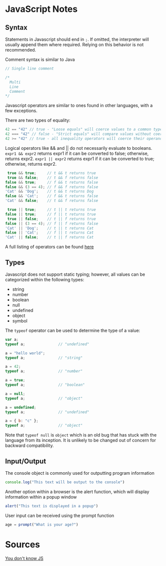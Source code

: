 # JavaScript Notes

## Syntax

Statements in Javascript should end in `;`. If omitted, the interpreter will usually append them where required. Relying on this behavior is not recommended.

Comment syntax is similar to Java
```js
// Single line comment

/* 
  Multi
  Line
  Comment
*/
```

Javascript operators are similar to ones found in other languages, with a few exceptions.

There are two types of equality:
```js
42 == "42" // true - "Loose equals" will coerce values to a common type before comparing them
42 === "42" // false - "Strict equals" will compare values without coercion
42 >= "42" // true - all inequality operators will coerce their operands
```

Logical operators like && and || do not necessarily evaluate to booleans. `expr1 && expr2` returns expr1 if it can be converted to false; otherwise, returns expr2. `expr1 || expr2` returns expr1 if it can be converted to true; otherwise, returns expr2.

```js
 true && true;     // t && t returns true
 true && false;    // t && f returns false
false && true;     // f && t returns false
false && (3 == 4); // f && f returns false
'Cat' && 'Dog';    // t && t returns Dog
false && 'Cat';    // f && t returns false
'Cat' && false;    // t && f returns false

 true || true;     // t || t returns true
false || true;     // f || t returns true
 true || false;    // t || f returns true
false || (3 == 4); // f || f returns false
'Cat' || 'Dog';    // t || t returns Cat
false || 'Cat';    // f || t returns Cat
'Cat' || false;    // t || f returns Cat
```
A full listing of operators can be found [here](https://developer.mozilla.org/en-US/docs/Web/JavaScript/Guide/Expressions_and_Operators)


## Types

Javascript does not support static typing; however, all values can be categorized within the following types:
* string
* number
* boolean
* null
* undefined
* object
* symbol

The `typeof` operator can be used to determine the type of a value:

```js
var a;
typeof a;				// "undefined"

a = "hello world";
typeof a;				// "string"

a = 42;
typeof a;				// "number"

a = true;
typeof a;				// "boolean"

a = null;
typeof a;				// "object"

a = undefined;
typeof a;				// "undefined"

a = { b: "c" };
typeof a;				// "object"
```

Note that `typeof null` is `object` which is an old bug that has stuck with the language from its inception. It is unlikely to be changed out of concern for backward compatibility.

## Input/Output

The console object is commonly used for outputting program information
```js
console.log("This text will be output to the console")
```

Another option within a browser is the alert function, which will display information within a popup window
```js
alert("This text is displayed in a popup")
```

User input can be received using the prompt function
```js
age = prompt("What is your age?")
```

# Sources

[You don't know JS](https://github.com/getify/You-Dont-Know-JS)
